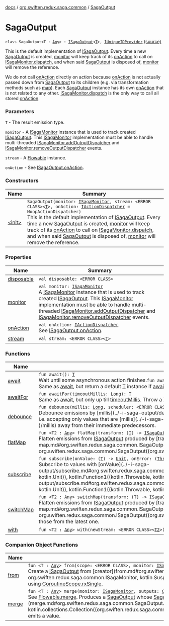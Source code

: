 [docs](../../index.md) / [org.swiften.redux.saga.common](../index.md) / [SagaOutput](./index.md)

# SagaOutput

`class SagaOutput<T : `[`Any`](https://kotlinlang.org/api/latest/jvm/stdlib/kotlin/-any/index.html)`> : `[`ISagaOutput`](../-i-saga-output/index.md)`<`[`T`](index.md#T)`>, `[`IUniqueIDProvider`](../../org.swiften.redux.core/-i-unique-i-d-provider/index.md) [(source)](https://github.com/protoman92/KotlinRedux/tree/master/common\common-saga\src\main\kotlin/org/swiften/redux/saga/common/SagaOutput.kt#L37)

This is the default implementation of [ISagaOutput](../-i-saga-output/index.md). Every time a new [SagaOutput](./index.md) is created,
[monitor](monitor.md) will keep track of its [onAction](on-action.md) to call on [ISagaMonitor.dispatch](../../org.swiften.redux.core/-i-dispatcher-provider/dispatch.md), and when said
[SagaOutput](./index.md) is disposed of, [monitor](monitor.md) will remove the reference.

We do not call [onAction](on-action.md) directly on action because [onAction](on-action.md) is not actually passed down
from [SagaOutput](./index.md) to its children (e.g. via transformation methods such as [map](#)). Each
[SagaOutput](./index.md) instance has its own [onAction](on-action.md) that is not related to any other.
[ISagaMonitor.dispatch](../../org.swiften.redux.core/-i-dispatcher-provider/dispatch.md) is the only way to call all stored [onAction](on-action.md).

### Parameters

`T` - The result emission type.

`monitor` - A [ISagaMonitor](../-i-saga-monitor/index.md) instance that is used to track created [ISagaOutput](../-i-saga-output/index.md). This
[ISagaMonitor](../-i-saga-monitor/index.md) implementation must be able to handle multi-threaded
[ISagaMonitor.addOutputDispatcher](../-i-saga-monitor/add-output-dispatcher.md) and [ISagaMonitor.removeOutputDispatcher](../-i-saga-monitor/remove-output-dispatcher.md) events.

`stream` - A [Flowable](#) instance.

`onAction` - See [ISagaOutput.onAction](../-i-saga-output/on-action.md).

### Constructors

| Name | Summary |
|---|---|
| [&lt;init&gt;](-init-.md) | `SagaOutput(monitor: `[`ISagaMonitor`](../-i-saga-monitor/index.md)`, stream: <ERROR CLASS><`[`T`](index.md#T)`>, onAction: `[`IActionDispatcher`](../../org.swiften.redux.core/-i-action-dispatcher.md)` = NoopActionDispatcher)`<br>This is the default implementation of [ISagaOutput](../-i-saga-output/index.md). Every time a new [SagaOutput](./index.md) is created, [monitor](monitor.md) will keep track of its [onAction](on-action.md) to call on [ISagaMonitor.dispatch](../../org.swiften.redux.core/-i-dispatcher-provider/dispatch.md), and when said [SagaOutput](./index.md) is disposed of, [monitor](monitor.md) will remove the reference. |

### Properties

| Name | Summary |
|---|---|
| [disposable](disposable.md) | `val disposable: <ERROR CLASS>` |
| [monitor](monitor.md) | `val monitor: `[`ISagaMonitor`](../-i-saga-monitor/index.md)<br>A [ISagaMonitor](../-i-saga-monitor/index.md) instance that is used to track created [ISagaOutput](../-i-saga-output/index.md). This [ISagaMonitor](../-i-saga-monitor/index.md) implementation must be able to handle multi-threaded [ISagaMonitor.addOutputDispatcher](../-i-saga-monitor/add-output-dispatcher.md) and [ISagaMonitor.removeOutputDispatcher](../-i-saga-monitor/remove-output-dispatcher.md) events. |
| [onAction](on-action.md) | `val onAction: `[`IActionDispatcher`](../../org.swiften.redux.core/-i-action-dispatcher.md)<br>See [ISagaOutput.onAction](../-i-saga-output/on-action.md). |
| [stream](stream.md) | `val stream: <ERROR CLASS><`[`T`](index.md#T)`>` |

### Functions

| Name | Summary |
|---|---|
| [await](await.md) | `fun await(): `[`T`](index.md#T)<br>Wait until some asynchronous action finishes.`fun await(defaultValue: `[`T`](index.md#T)`): `[`T`](index.md#T)<br>Same as [await](../../org.swiften.redux.core/-i-awaitable/await.md), but return a default [T](../../org.swiften.redux.core/-i-awaitable/index.md#T) instance if [await](../../org.swiften.redux.core/-i-awaitable/await.md) errors out or is empty. |
| [awaitFor](await-for.md) | `fun awaitFor(timeoutMillis: `[`Long`](https://kotlinlang.org/api/latest/jvm/stdlib/kotlin/-long/index.html)`): `[`T`](index.md#T)<br>Same as [await](../../org.swiften.redux.core/-i-awaitable/await.md), but only up till [timeoutMillis](../../org.swiften.redux.core/-i-awaitable/await-for.md#org.swiften.redux.core.IAwaitable$awaitFor(kotlin.Long)/timeoutMillis). Throw a [Throwable](https://kotlinlang.org/api/latest/jvm/stdlib/kotlin/-throwable/index.html) otherwise. |
| [debounce](debounce.md) | `fun debounce(millis: `[`Long`](https://kotlinlang.org/api/latest/jvm/stdlib/kotlin/-long/index.html)`, scheduler: <ERROR CLASS>): `[`ISagaOutput`](../-i-saga-output/index.md)`<`[`T`](index.md#T)`>`<br>Debounce emissions by [millis](../-i-saga-output/debounce.md#org.swiften.redux.saga.common.ISagaOutput$debounce(kotlin.Long, )/millis), i.e. accepting only values that are [millis](../-i-saga-output/debounce.md#org.swiften.redux.saga.common.ISagaOutput$debounce(kotlin.Long, )/millis) away from their immediate predecessors. |
| [flatMap](flat-map.md) | `fun <T2 : `[`Any`](https://kotlinlang.org/api/latest/jvm/stdlib/kotlin/-any/index.html)`> flatMap(transform: (`[`T`](index.md#T)`) -> `[`ISagaOutput`](../-i-saga-output/index.md)`<`[`T2`](flat-map.md#T2)`>): `[`ISagaOutput`](../-i-saga-output/index.md)`<`[`T2`](flat-map.md#T2)`>`<br>Flatten emissions from [ISagaOutput](../-i-saga-output/index.md) produced by [transform](../-i-saga-output/flat-map.md#org.swiften.redux.saga.common.ISagaOutput$flatMap(kotlin.Function1((org.swiften.redux.saga.common.ISagaOutput.T, org.swiften.redux.saga.common.ISagaOutput((org.swiften.redux.saga.common.ISagaOutput.flatMap.T2)))))/transform). |
| [subscribe](subscribe.md) | `fun subscribe(onValue: (`[`T`](index.md#T)`) -> `[`Unit`](https://kotlinlang.org/api/latest/jvm/stdlib/kotlin/-unit/index.html)`, onError: (`[`Throwable`](https://kotlinlang.org/api/latest/jvm/stdlib/kotlin/-throwable/index.html)`) -> `[`Unit`](https://kotlinlang.org/api/latest/jvm/stdlib/kotlin/-unit/index.html)`): <ERROR CLASS>`<br>Subscribe to values with [onValue](../-i-saga-output/subscribe.md#org.swiften.redux.saga.common.ISagaOutput$subscribe(kotlin.Function1((org.swiften.redux.saga.common.ISagaOutput.T, kotlin.Unit)), kotlin.Function1((kotlin.Throwable, kotlin.Unit)))/onValue), and error with [onError](../-i-saga-output/subscribe.md#org.swiften.redux.saga.common.ISagaOutput$subscribe(kotlin.Function1((org.swiften.redux.saga.common.ISagaOutput.T, kotlin.Unit)), kotlin.Function1((kotlin.Throwable, kotlin.Unit)))/onError). |
| [switchMap](switch-map.md) | `fun <T2 : `[`Any`](https://kotlinlang.org/api/latest/jvm/stdlib/kotlin/-any/index.html)`> switchMap(transform: (`[`T`](index.md#T)`) -> `[`ISagaOutput`](../-i-saga-output/index.md)`<`[`T2`](switch-map.md#T2)`>): `[`ISagaOutput`](../-i-saga-output/index.md)`<`[`T2`](switch-map.md#T2)`>`<br>Flatten emissions from [ISagaOutput](../-i-saga-output/index.md) produced by [transform](../-i-saga-output/switch-map.md#org.swiften.redux.saga.common.ISagaOutput$switchMap(kotlin.Function1((org.swiften.redux.saga.common.ISagaOutput.T, org.swiften.redux.saga.common.ISagaOutput((org.swiften.redux.saga.common.ISagaOutput.switchMap.T2)))))/transform), but accept only those from the latest one. |
| [with](with.md) | `fun <T2 : `[`Any`](https://kotlinlang.org/api/latest/jvm/stdlib/kotlin/-any/index.html)`> with(newStream: <ERROR CLASS><`[`T2`](with.md#T2)`>): `[`ISagaOutput`](../-i-saga-output/index.md)`<`[`T2`](with.md#T2)`>` |

### Companion Object Functions

| Name | Summary |
|---|---|
| [from](from.md) | `fun <T : `[`Any`](https://kotlinlang.org/api/latest/jvm/stdlib/kotlin/-any/index.html)`> from(scope: <ERROR CLASS>, monitor: `[`ISagaMonitor`](../-i-saga-monitor/index.md)`, creator: suspend <ERROR CLASS>.() -> `[`T`](from.md#T)`): `[`ISagaOutput`](../-i-saga-output/index.md)`<`[`T`](from.md#T)`>`<br>Create a [ISagaOutput](../-i-saga-output/index.md) from [creator](from.md#org.swiften.redux.saga.common.SagaOutput.Companion$from(, org.swiften.redux.saga.common.ISagaMonitor, kotlin.SuspendFunction1((, org.swiften.redux.saga.common.SagaOutput.Companion.from.T)))/creator) using [CoroutineScope.rxSingle](#). |
| [merge](merge.md) | `fun <T : `[`Any`](https://kotlinlang.org/api/latest/jvm/stdlib/kotlin/-any/index.html)`> merge(monitor: `[`ISagaMonitor`](../-i-saga-monitor/index.md)`, outputs: `[`Collection`](https://kotlinlang.org/api/latest/jvm/stdlib/kotlin.collections/-collection/index.html)`<`[`SagaOutput`](./index.md)`<`[`T`](merge.md#T)`>>): `[`SagaOutput`](./index.md)`<`[`T`](merge.md#T)`>`<br>See [Flowable.merge](#). Produces a [SagaOutput](./index.md) whose [SagaOutput.stream](stream.md) triggers any time a [SagaOutput.stream](stream.md) from [outputs](merge.md#org.swiften.redux.saga.common.SagaOutput.Companion$merge(org.swiften.redux.saga.common.ISagaMonitor, kotlin.collections.Collection((org.swiften.redux.saga.common.SagaOutput((org.swiften.redux.saga.common.SagaOutput.Companion.merge.T)))))/outputs) emits a value. |
